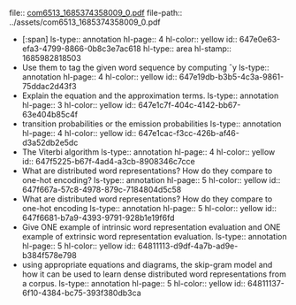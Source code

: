 file:: [com6513_1685374358009_0.pdf](../assets/com6513_1685374358009_0.pdf)
file-path:: ../assets/com6513_1685374358009_0.pdf

- [:span]
  ls-type:: annotation
  hl-page:: 4
  hl-color:: yellow
  id:: 647e0e63-efa3-4799-8866-0b8c3e7ac618
  hl-type:: area
  hl-stamp:: 1685982818503
- Use them to tag the given word sequence by computing ˆy
  ls-type:: annotation
  hl-page:: 4
  hl-color:: yellow
  id:: 647e19db-b3b5-4c3a-9861-75ddac2d43f3
- Explain the equation and the approximation terms.
  ls-type:: annotation
  hl-page:: 3
  hl-color:: yellow
  id:: 647e1c7f-404c-4142-bb67-63e404b85c4f
- transition probabilities or the emission probabilities
  ls-type:: annotation
  hl-page:: 4
  hl-color:: yellow
  id:: 647e1cac-f3cc-426b-af46-d3a52db2e5dc
- The Viterbi algorithm 
  ls-type:: annotation
  hl-page:: 4
  hl-color:: yellow
  id:: 647f5225-b67f-4ad4-a3cb-8908346c7cce
- What are distributed word representations? How do they compare to one-hot encoding? 
  ls-type:: annotation
  hl-page:: 5
  hl-color:: yellow
  id:: 647f667a-57c8-4978-879c-7184804d5c58
- What are distributed word representations? How do they compare to one-hot encoding
  ls-type:: annotation
  hl-page:: 5
  hl-color:: yellow
  id:: 647f6681-b7a9-4393-9791-928b1e19f6fd
- Give ONE example of intrinsic word representation evaluation and ONE example of extrinsic word representation evaluation. 
  ls-type:: annotation
  hl-page:: 5
  hl-color:: yellow
  id:: 64811113-d9df-4a7b-ad9e-b384f578e798
- using appropriate equations and diagrams, the skip-gram model and how it can be used to learn dense distributed word representations from a corpus.
  ls-type:: annotation
  hl-page:: 5
  hl-color:: yellow
  id:: 64811137-6f10-4384-bc75-393f380db3ca